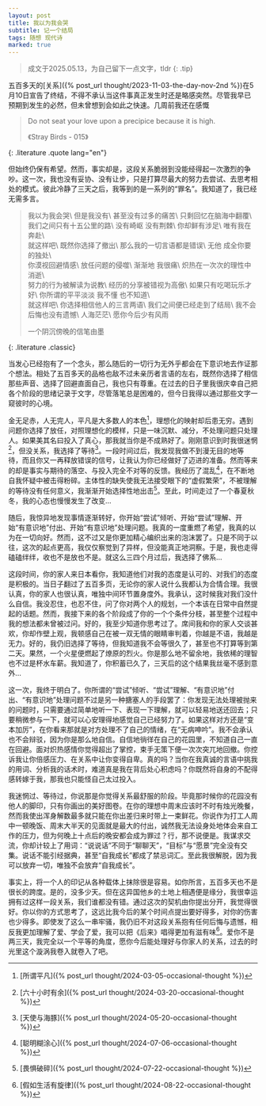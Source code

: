 ```yaml
---
layout: post
title: 我以为我会哭
subtitle: 记一个结局
tags: 随想 现代诗
marked: true
---
```


> 成文于2025.05.13，为自己留下一点文字，tldr
{: .tip}

五百多天的[关系]({% post_url thought/2023-11-03-the-day-nov-2nd %})在5月10日宣告了终结，不得不承认当这件事真正发生时还是略感突然。尽管我早已预期到发生的必然，但未曾想到会如此之快速。几周前我还在感慨

> Do not seat your love upon a precipice because it is high.
> <footer>《Stray Birds - 015》</footer>
{: .literature .quote lang="en"}

但始终仍保有希望。然而，事实却是，这段关系脆弱到没能经得起一次激烈的争吵。这一次，我也没有妥协、没有让步，只是打算尽最大的努力去尝试、去思考相处的模式。彼此冷静了三天之后，我等到的是一系列的“罪名”。我知道了，我已经无需多言。

> 我以为我会哭\\
> 但是我没有\\
> 甚至没有过多的痛苦\\
> 只剩回忆在脑海中翻覆\\
> <br>
> 我们之间只有十五公里的路\\
> 没有崎岖 没有荆棘\\
> 你却鲜有涉足\\
> 唯有我在奔赴\\
> <br>
> 就这样吧\\
> 既然你选择了撤出\\
> 那么我的一切言语都是错误\\
> 无他 成全你要的独处\\
> <br>
> 你漠视回避情感\\
> 放任问题的侵噬\\
> 渐渐地 我很痛\\
> 炽热在一次次的理性中消逝\\
> <br>
> 努力的行为被解读为说教\\
> 经历的分享被错视为高傲\\
> 如果只有吃喝玩乐才好\\
> 你所谓的平平淡淡 我不懂 也不知道\\
> <br>
> 就这样吧\\
> 你选择相信他人的三言两语\\
> 我们之间便已经走到了结局\\
> 我不会后悔也没有遗憾\\
> 人海茫茫\\
> 愿你今后少有风雨
> <footer>一个阴沉傍晚的信笔由墨</footer>
{: .literature .classic}

当发心已经抱有了一个念头，那么随后的一切行为无外乎都会在下意识地去作证那个想法。相处了五百多天的品格也敌不过未亲历者言语的左右，既然你选择了相信那些声音、选择了回避直面自己，我也只有尊重。在过去的日子里我很庆幸自己把各个阶段的思绪记录于文字，尽管落笔总是困难的，但今日我得以通过那些文字一窥彼时的心境。

金无足赤，人无完人，平凡是大多数人的本色[^1]，理想化的映射却后患无穷。遇到问题你选择了放任，对照理想化的模样，只是一味沉默、减分，不处理问题只处理人。如果美其名曰投入了真心，那我就当你是不成熟好了。刚刚意识到时我很迷惘[^2]，但没关系，我选择了等待[^3]。一段时间过后，我发现我做不到漫无目的地等待，而且你又一再释放错误的信号，让我认为你已经做好了迈进的准备。然而等来的却是事实与期待的落空、与投入完全不对等的反馈。我经历了混乱[^4]，在不断地自我怀疑中被击得粉碎。主体性的缺失使我无法接受眼下的“虚假繁荣”，不被理解的等待没有任何意义，我渐渐开始选择性地出击[^5]。至此，时间走过了一个春夏秋冬，我的心态也慢慢发生了改变…

随后，我惊异地发现事情逐渐转好，你开始“尝试”倾听、开始“尝试”理解、开始“有意识地”付出、开始“有意识地”处理问题。我真的一度重燃了希望，我真的以为在一切向好。然而，这不过又是你更加精心编织出来的泡沫罢了。只是不同于以往，这次的起点更高，我仅仅察觉到了异样，但没能真正地洞察。于是，我也走得磕磕绊绊，收也不是放也不是。就这么三四个月过后，我选择了佛系…

这段时间，你的家人来日本看你，我知道他们对我的态度是认可的、对我们的态度是积极的。当日子翻过了五百多页，无论你的家人说什么我都认为合情合理。我很认真，你的家人也很认真，唯独中间环节置身度外。我承认，这时候我对我们没什么自信。我没忍住，也忍不住，问了你对两个人的规划，一个本该在日常中自然提起的话题。然而，我接下来的各个阶段成了你的一个个条件分枝，甚至整个过程中我的想法都未曾被过问。好的，我至少知道你思考过了。席间我和你的家人交谈甚欢，你却作壁上观，我顿感自己在被一双无情的眼睛审判着，你越是不语，我越是无力。好的，我仍旧选择了等待，但我知道我不会等很久了，甚至也不打算等到第二天。果然，一个火星便燃起了燎原的烈火。你是那么地不留余地，我依稀的理智也不过是杯水车薪。我知道了，你积蓄已久了，三天后的这个结果我丝毫不感到意外…

这一次，我终于明白了。你所谓的“尝试”倾听、“尝试”理解、“有意识地”付出、“有意识地”处理问题不过是另一种搪塞人的手段罢了：你发现无法处理被抛来的问题时，只需要通过简单地听一下、表现一下理解，就可以轻易地送还回去；只要稍微参与一下，就可以心安理得地感觉自己已经努力了。如果这样对方还是“变本加厉”，在你看来那就是对方处理不了自己的情绪，在“无病呻吟”。我不会承认也不会辩驳，因为你是那么地自信。自信地徜徉在自己的花园里，不知道自己一直在回避。面对炽热感情你觉得超出了掌控，束手无策下便一次次突兀地回撤。你控诉我让你倍感压力、在关系中让你变得自卑。真的吗？当你在我真诚的言语中挑我的用词、分析我的话术时，难道真是我在背后处心积虑吗？你既然将自身的不配得感转嫁于我，那我也只能怪自己太过投入。

我迷惘过、等待过，你说那是你觉得关系最舒服的阶段。毕竟那时候你的花园没有他人的脚印，只有你画出的美好图卷。在你的理想中周末应该时不时有烛光晚餐，然而我使出浑身解数最多就只能在你出差归来时带上一束鲜花。你说作为打工人周中一顿晚饭、周末大半天的见面就是最大的付出，诚然我无法设身处地体会来自工作的压力，但为何晚上十点后的晚安都会成为罪过？行，那不说便是。我谋求交流，你却计较上了用词：“说说话”不同于“聊聊天”，“目标”与“愿景”完全没有交集。说话不能引经据典，甚至“自我成长”都成了禁忌词汇。至此我很解脱，因为我可以放弃一切，唯独不会放弃“自我成长”。

事实上，将一个人的印记从各种载体上抹除很是容易。如你所言，五百多天也不是很长的跨度。是的，没多少天。但在这异国他乡的土地上相遇便是缘分，我很幸运拥有过这样一段关系，我们谁都没有错。通过这次的契机由你提出分开，我觉得很好。你以你的方式思考了，这远比我今后的某个时间点提出要好得多，对你的伤害也少得多。即使发了这么一串牢骚，我仍旧不对这段关系抱有任何后悔与遗憾，相反我更加理解了爱、学会了爱，我可以把《后来》唱得更加有滋有味[^6]。爱你不是两三天，我完全以一个平等的角度，愿你今后能处理好与你家人的关系，过去的时光里这个漩涡我卷入就卷入了吧。

[^1]: [所谓平凡]({% post_url thought/2024-03-05-occasional-thought %})
[^2]: [六十小时有余]({% post_url thought/2024-03-20-occasional-thought %})
[^3]: [天使与海豚]({% post_url thought/2024-05-20-occasional-thought %})
[^4]: [聪明糊涂心]({% post_url thought/2024-07-06-occasional-thought %})
[^5]: [畏惧破碎]({% post_url thought/2024-07-22-occasional-thought %})
[^6]: [假如生活有旋律]({% post_url thought/2024-08-22-occasional-thought %})
